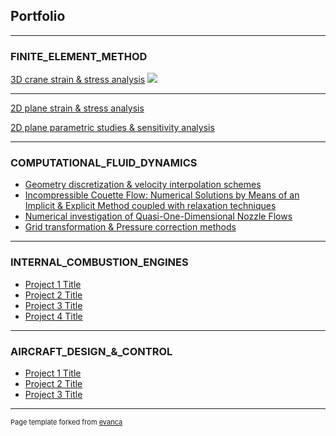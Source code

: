 ## Portfolio

---

### FINITE_ELEMENT_METHOD

[3D crane strain & stress analysis](/sample_page)
<img src="images/dummy_thumbnail.jpg?raw=true"/>

---
[2D plane strain & stress analysis](/pdf/sample_presentation.pdf)

[2D plane parametric studies & sensitivity analysis](/pdf/sample_presentation.pdf)

---

### COMPUTATIONAL_FLUID_DYNAMICS

- [Geometry discretization & velocity interpolation schemes](http://example.com/)
- [Incompressible Couette Flow: Numerical Solutions by Means of an Implicit & Explicit Method coupled with relaxation techniques](http://example.com/)
- [Numerical investigation of Quasi-One-Dimensional Nozzle Flows](http://example.com/)
- [Grid transformation & Pressure correction methods](http://example.com/)


---

### INTERNAL_COMBUSTION_ENGINES

- [Project 1 Title](http://example.com/)
- [Project 2 Title](http://example.com/)
- [Project 3 Title](http://example.com/)
- [Project 4 Title](http://example.com/)
---

### AIRCRAFT_DESIGN_&_CONTROL

- [Project 1 Title](http://example.com/)
- [Project 2 Title](http://example.com/)
- [Project 3 Title](http://example.com/)

---
<p style="font-size:11px">Page template forked from <a href="https://github.com/evanca/quick-portfolio">evanca</a></p>
<!-- Remove above link if you don't want to attibute -->
